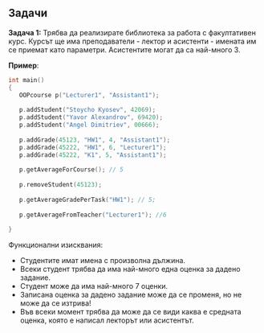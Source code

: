 ## Задачи

**Задача 1:**
Трябва да реализирате библиотека за работа с факултативен курс. 
Курсът ще има преподаватели - лектор и асистенти - имената им се приемат като параметри.
Асистентите могат да са най-много 3.

**Пример**:
 ```c++
int main()
{
	OOPcourse p("Lecturer1", "Assistant1");
	
	p.addStudent("Stoycho Kyosev", 42069);
	p.addStudent("Yavor Alexandrov", 69420);
	p.addStudent("Angel Dimitriev", 00666);
	
	p.addGrade(45123, "HW1", 4, "Assistant1");
	p.addGrade(45222, "HW1", 6, "Lecturer1");
	p.addGrade(45222, "K1", 5, "Assistant1");
	
	p.getAverageForCourse(); // 5
	
	p.removeStudent(45123);
	
	p.getAverageGradePerTask("HW1"); // 5;
	
	p.getAverageFromTeacher("Lecturer1"); //6
	
}
 ```

Функционални изисквания:
 - Студентите имат имена с произволна дължина.
 - Всеки студент трябва да има най-много една оценка за дадено задание.
 - Студент може да има най-много 7 оценки.
 - Записана оценка за дадено задание може да се променя, но не може да се изтрива!
 - Във всеки момент трябва да може да се види каква е средната оценка, която е написал лекторът или асистентът.

